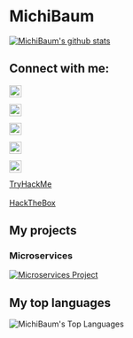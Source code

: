 # MichiBaum

[![MichiBaum's github stats](https://github-readme-stats.vercel.app/api?username=MichiBaum&count_private=true&show_icons=true&theme=great-gatsby)](https://github.com/MichiBaum/github-readme-stats)  

## Connect with me:

[<img align="left" alt="LinkedIn" width="22px" src="https://cdn.jsdelivr.net/npm/simple-icons@3.0.1/icons/linkedin.svg" />](https://www.linkedin.com/in/michael-baumberger-a06306198/)<br>  
[<img align="left" alt="Twitter" width="22px" src="https://cdn.jsdelivr.net/npm/simple-icons@3.0.1/icons/twitter.svg" />](https://twitter.com/baum_michi)<br>  
[<img align="left" alt="Instagram Private" width="22px" src="https://cdn.jsdelivr.net/npm/simple-icons@3.0.1/icons/instagram.svg" />](https://www.instagram.com/jaloleyboi/)<br>  
[<img align="left" alt="Instagram Public" width="22px" src="https://cdn.jsdelivr.net/npm/simple-icons@3.0.1/icons/instagram.svg" />](https://www.instagram.com/michi_009/)<br>  
[<img align="left" alt="Docker Hub" width="22px" src="https://cdn.jsdelivr.net/npm/simple-icons@3.0.1/icons/docker.svg" />](https://hub.docker.com/u/70131370)<br>  
[TryHackMe](https://tryhackme.com/p/MichiBaum)<br>  
[HackTheBox](https://www.hackthebox.eu/profile/446524)<br>  

## My projects

### Microservices

[![Microservices Project](https://github-readme-stats.vercel.app/api/pin/?username=MichiBaum&repo=Microservices&show_owner=true)](https://github.com/MichiBaum/Microservices)  

## My top languages

<img align="left" alt="MichiBaum's Top Languages" src="https://github-readme-stats.vercel.app/api/top-langs/?username=MichiBaum&hide_border=true" /><br>  
